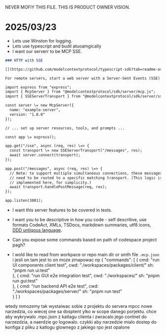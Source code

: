 NEVER MOFIY THIS FILE.
THIS IS PRODUCT OWNER VISION. 

# 2025/03/23 

* Lets use Winston for logging. 
* Lets use typescript and budil atuoamgically 
* I want our serverr to be MCP SSE.

```md
### HTTP with SSE

[](https://github.com/modelcontextprotocol/typescript-sdk?tab=readme-ov-file#http-with-sse)

For remote servers, start a web server with a Server-Sent Events (SSE) endpoint, and a separate endpoint for the client to send its messages to:

import express from "express";
import { McpServer } from "@modelcontextprotocol/sdk/server/mcp.js";
import { SSEServerTransport } from "@modelcontextprotocol/sdk/server/sse.js";

const server \= new McpServer({
  name: "example-server",
  version: "1.0.0"
});

// ... set up server resources, tools, and prompts ...

const app \= express();

app.get("/sse", async (req, res) \=> {
  const transport \= new SSEServerTransport("/messages", res);
  await server.connect(transport);
});

app.post("/messages", async (req, res) \=> {
  // Note: to support multiple simultaneous connections, these messages will
  // need to be routed to a specific matching transport. (This logic isn't
  // implemented here, for simplicity.)
  await transport.handlePostMessage(req, res);
});

app.listen(3001);
```


* I want this server features to be covered in tests.
* I want you to be descriptive in how you code - self descritive, use formats CodeAct, XMLs, TSDocs, markdown summaries, utf8 icons, [DDD untiqous language](./DDD.md).

*  Can you expose some commands based on path of codespace project pagh?
* I wold like to read from workpace or repo main dir or smth file `.mcp.json` i jesli on tam jest to on moze zmapowac np 
{
    "commands": [
        {
            cmd: "run UI components client test",
            cwd: "./workspaces/packages/client/"
            sh: "pnpm run ui:test"  
        },
        {
            cmd: "run GUI e2e integration test",
            cwd: "./workspaces/"
            sh: "pnpm run gui:test"  
        },
                {
            cmd: "run backend API e2e test",
            cwd: "./workspaces/packages/server/"
            sh: "pnpm run test"  
        }
    ]
}


wtedy mmozemy tak wystaiwac sobie z projektu do servera mpcc nowe narzedzia, co wiecej one sa dosptent ylko w scope danego porjektu. 
chce aby wykrywalo .mpc.json z katlagu clienta i zwracalo jego contnet do narzezdzia, a naerdzie go logowalo. czykki aby narzedzie mialo dostep do konfiga z pliku z katlogu glownego z jakiego rpo jest opalone